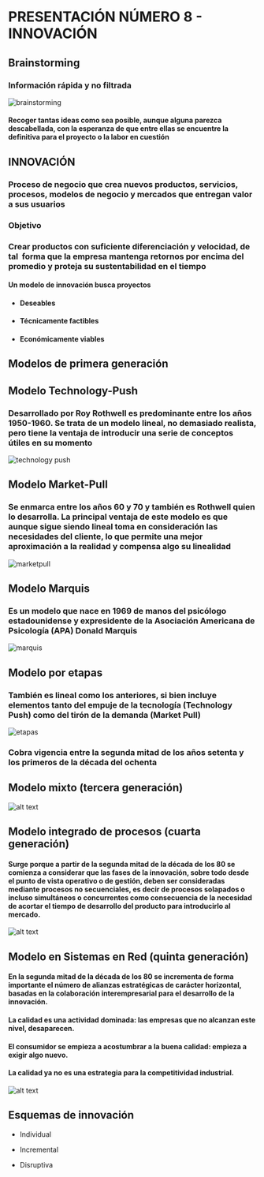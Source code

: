 # PRESENTACIÓN NÚMERO 8 - INNOVACIÓN

## Brainstorming

### Información rápida y no filtrada

![brainstorming](8image.png)

#### Recoger tantas ideas como sea posible, aunque alguna parezca descabellada, con la esperanza de que entre ellas se encuentre la definitiva para el proyecto o la labor en cuestión

## INNOVACIÓN

### Proceso de negocio que crea nuevos productos, servicios, procesos, modelos de negocio y mercados que entregan valor a sus usuarios

### Objetivo

### Crear productos con suficiente diferenciación y velocidad, de tal  forma que la empresa mantenga retornos por encima del promedio y proteja su sustentabilidad en el tiempo

#### Un modelo de innovación busca proyectos

- #### Deseables

- #### Técnicamente factibles

- #### Económicamente viables

## Modelos de primera generación

## Modelo Technology-Push

### Desarrollado por Roy Rothwell es predominante entre los años 1950-1960. Se trata de un modelo lineal, no demasiado realista, pero tiene la ventaja de introducir una serie de conceptos útiles en su momento

![technology push](8image-1.png)

## Modelo Market-Pull

### Se enmarca entre los años 60 y 70 y también es Rothwell quien lo desarrolla. La principal ventaja de este modelo es que aunque sigue siendo lineal toma en consideración las necesidades del cliente, lo que permite una mejor aproximación a la realidad y compensa algo su linealidad

![marketpull](8image-2.png)

## Modelo Marquis

### Es un modelo que nace en 1969 de manos del psicólogo estadounidense y expresidente de la Asociación Americana de Psicología (APA) Donald Marquis

![marquis](8image-3.png)

## Modelo por etapas

### También es lineal como los anteriores, si bien incluye elementos tanto del empuje de la tecnología (Technology Push) como del tirón de la demanda (Market Pull)

![etapas](8image-4.png)

### Cobra vigencia entre la segunda mitad de los años setenta y los primeros de la década del ochenta

## Modelo mixto (tercera generación)

![alt text](8image-5.png)

## Modelo integrado de procesos (cuarta generación)

#### Surge porque a partir de la segunda mitad de la década de los 80 se comienza a considerar que las fases de la innovación, sobre todo desde el punto de vista operativo o de gestión, deben ser consideradas mediante procesos no secuenciales, es decir de procesos solapados o incluso simultáneos o concurrentes como consecuencia de la necesidad de acortar el tiempo de desarrollo del producto para introducirlo al mercado.

![alt text](8image-6.png)

## Modelo en Sistemas en Red (quinta generación)

#### En la segunda mitad de la década de los 80 se incrementa de forma importante el número de alianzas estratégicas de carácter horizontal, basadas en la colaboración interempresarial para el desarrollo de la innovación.

#### La calidad es una actividad dominada: las empresas que no alcanzan este nivel, desaparecen.
#### El consumidor se empieza a acostumbrar a la buena calidad: empieza a exigir algo nuevo.
#### La calidad ya no es una estrategia para la competitividad industrial.

![alt text](image-2.png)

## Esquemas de innovación

- Individual

- Incremental

- Disruptiva